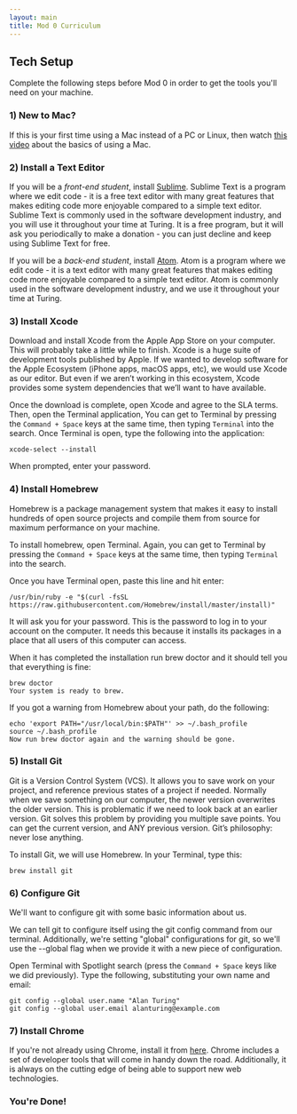 ```yaml
---
layout: main
title: Mod 0 Curriculum
---
```


## Tech Setup

Complete the following steps before Mod 0 in order to get the tools you'll need on your machine. 

### 1) New to Mac? 

If this is your first time using a Mac instead of a PC or Linux, then watch [this video](https://www.youtube.com/watch?v=MN0FD8KW2V4) about the basics of using a Mac.

### 2) Install a Text Editor

If you will be a *front-end student*, install [Sublime](https://www.sublimetext.com/). Sublime Text is a program where we edit code - it is a free text editor with many great features that makes editing code more enjoyable compared to a simple text editor. Sublime Text is commonly used in the software development industry, and you will use it throughout your time at Turing. It is a free program, but it will ask you periodically to make a donation - you can just decline and keep using Sublime Text for free.

If you will be a *back-end student*, install [Atom](https://atom.io/). Atom is a program where we edit code - it is a text editor with many great features that makes editing code more enjoyable compared to a simple text editor. Atom is commonly used in the software development industry, and we use it throughout your time at Turing.

### 3) Install Xcode

Download and install Xcode from the Apple App Store on your computer. This will probably take a little while to finish. Xcode is a huge suite of development tools published by Apple. If we wanted to develop software for the Apple Ecosystem (iPhone apps, macOS apps, etc), we would use Xcode as our editor. But even if we aren’t working in this ecosystem, Xcode provides some system dependencies that we’ll want to have available.

Once the download is complete, open Xcode and agree to the SLA terms. Then, open the Terminal application, You can get to Terminal by pressing the `Command + Space` keys at the same time, then typing `Terminal` into the search. Once Terminal is open, type the following into the application: 

```
xcode-select --install
```
When prompted, enter your password. 

### 4) Install Homebrew

Homebrew is a package management system that makes it easy to install hundreds of open source projects and compile them from source for maximum performance on your machine.

To install homebrew, open Terminal. Again, you can get to Terminal by pressing the `Command + Space` keys at the same time, then typing `Terminal` into the search. 

Once you have Terminal open, paste this line and hit enter:

```
/usr/bin/ruby -e "$(curl -fsSL https://raw.githubusercontent.com/Homebrew/install/master/install)"
```

It will ask you for your password. This is the password to log in to your account on the computer. It needs this because it installs its packages in a place that all users of this computer can access.

When it has completed the installation run brew doctor and it should tell you that everything is fine:

```
brew doctor
Your system is ready to brew.
```

If you got a warning from Homebrew about your path, do the following:

```
echo 'export PATH="/usr/local/bin:$PATH"' >> ~/.bash_profile
source ~/.bash_profile
Now run brew doctor again and the warning should be gone.
```

### 5) Install Git

Git is a Version Control System (VCS). It allows you to save work on your project, and reference previous states of a project if needed. Normally when we save something on our computer, the newer version overwrites the older version. This is problematic if we need to look back at an earlier version. Git solves this problem by providing you multiple save points. You can get the current version, and ANY previous version. Git’s philosophy: never lose anything.

To install Git, we will use Homebrew. In your Terminal, type this:

```
brew install git
```

### 6) Configure Git

We'll want to configure git with some basic information about us.

We can tell git to configure itself using the git config command from our terminal. Additionally, we're setting "global" configurations for git, so we'll use the --global flag when we provide it with a new piece of configuration.

Open Terminal with Spotlight search (press the `Command + Space` keys like we did previously). Type the following, substituting your own name and email: 

```
git config --global user.name "Alan Turing"
git config --global user.email alanturing@example.com
```

### 7) Install Chrome

If you're not already using Chrome, install it from [here](https://www.google.com/chrome/). Chrome includes a set of developer tools that will come in handy down the road. Additionally, it is always on the cutting edge of being able to support new web technologies. 

### You're Done!


